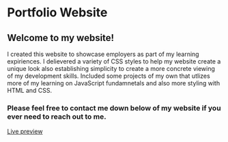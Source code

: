 # Portfolio Website
## Welcome to my website! 

I created this website to showcase employers as part of my learning expiriences.
I delievered a variety of CSS styles to help my website create a unique look also establishing simplicity
to create a more concrete viewing of my development skills.
Included some projects of my own that utlizes more of my learning on JavaScript fundamnetals and also more styling with
HTML and CSS.

### Please feel free to contact me down below of my website if you ever need to reach out to me. 
[Live preview](https://hoisinb0i.github.io/Portfolio_Website/)
